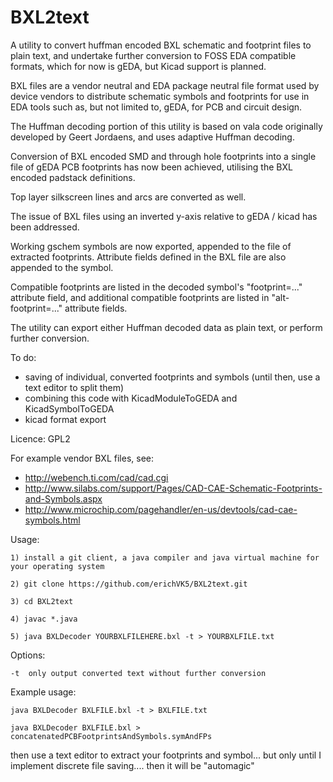 # BXL2text
A utility to convert huffman encoded BXL schematic and footprint files to plain text, and undertake further conversion to FOSS EDA compatible formats, which for now is gEDA, but Kicad support is planned.

BXL files are a vendor neutral and EDA package neutral file format used by device vendors to distribute schematic symbols and footprints for use in EDA tools such as, but not limited to, gEDA, for PCB and circuit design.

The Huffman decoding portion of this utility is based on vala code originally developed by Geert Jordaens, and uses adaptive Huffman decoding.

Conversion of BXL encoded SMD and through hole footprints into a single file of gEDA PCB footprints has now been achieved, utilising the BXL encoded padstack definitions.

Top layer silkscreen lines and arcs are converted as well.

The issue of BXL files using an inverted y-axis relative to gEDA / kicad has been addressed.

Working gschem symbols are now exported, appended to the file of extracted footprints. Attribute fields defined in the BXL file are also appended to the symbol.

Compatible footprints are listed in the decoded symbol's "footprint=..." attribute field, and additional compatible footprints are listed in "alt-footprint=..." attribute fields.

The utility can export either Huffman decoded data as plain text, or perform further conversion.

To do:

- saving of individual, converted footprints and symbols (until then, use a text editor to split them)
- combining this code with KicadModuleToGEDA and KicadSymbolToGEDA
- kicad format export

Licence: GPL2

For example vendor BXL files, see:

- http://webench.ti.com/cad/cad.cgi
- http://www.silabs.com/support/Pages/CAD-CAE-Schematic-Footprints-and-Symbols.aspx
- http://www.microchip.com/pagehandler/en-us/devtools/cad-cae-symbols.html

Usage:

	1) install a git client, a java compiler and java virtual machine for your operating system

	2) git clone https://github.com/erichVK5/BXL2text.git

	3) cd BXL2text

	4) javac *.java

	5) java BXLDecoder YOURBXLFILEHERE.bxl -t > YOURBXLFILE.txt

Options:

	-t	only output converted text without further conversion

Example usage:

	java BXLDecoder BXLFILE.bxl -t > BXLFILE.txt

	java BXLDecoder BXLFILE.bxl > concatenatedPCBFootprintsAndSymbols.symAndFPs

then use a text editor to extract your footprints and symbol... but only until I implement discrete file saving.... then it will be "automagic"

